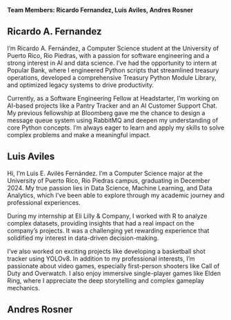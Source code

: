 **Team Members: Ricardo Fernandez, Luis Aviles, Andres Rosner**


## Ricardo A. Fernandez

I’m Ricardo A. Fernández, a Computer Science student at the University of Puerto Rico, Rio Piedras, with a passion for software engineering and a strong interest in AI and data science. I’ve had the opportunity to intern at Popular Bank, where I engineered Python scripts that streamlined treasury operations, developed a comprehensive Treasury Python Module Library, and optimized legacy systems to drive productivity. 

Currently, as a Software Engineering Fellow at Headstarter, I’m working on AI-based projects like a Pantry Tracker and an AI Customer Support Chat. My previous fellowship at Bloomberg gave me the chance to design a message queue system using RabbitMQ and deepen my understanding of core Python concepts. I’m always eager to learn and apply my skills to solve complex problems and make a meaningful impact.

## Luis Aviles

Hi, I’m Luis E. Avilés Fernández. I’m a Computer Science major at the University of Puerto Rico, Rio Piedras campus, graduating in December 2024. My true passion lies in Data Science, Machine Learning, and Data Analytics, which I’ve been able to explore through my academic journey and professional experiences.

During my internship at Eli Lilly & Company, I worked with R to analyze complex datasets, providing insights that had a real impact on the company’s projects. It was a challenging yet rewarding experience that solidified my interest in data-driven decision-making.

I’ve also worked on exciting projects like developing a basketball shot tracker using YOLOv8. In addition to my professional interests, I’m passionate about video games, especially first-person shooters like Call of Duty and Overwatch. I also enjoy immersive single-player games like Elden Ring, where I appreciate the deep storytelling and complex gameplay mechanics.

## Andres Rosner
